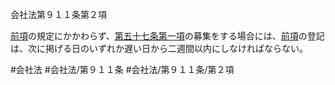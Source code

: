 会社法第９１１条第２項

[前項](会社法＿＿＿＿第９１１条第１項)の規定にかかわらず、[第五十七条第一項](会社法＿＿＿＿第５７条第１項)の募集をする場合には、[前項](会社法＿＿＿＿第９１１条第１項)の登記は、次に掲げる日のいずれか遅い日から二週間以内にしなければならない。

#会社法
#会社法/第９１１条
#会社法/第９１１条/第２項
